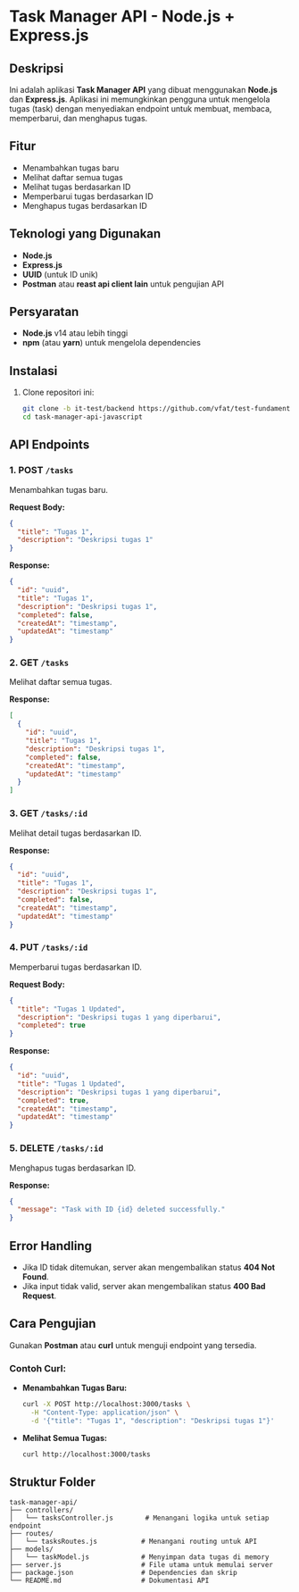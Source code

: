 # Task Manager API - Node.js + Express.js

## Deskripsi
Ini adalah aplikasi **Task Manager API** yang dibuat menggunakan **Node.js** dan **Express.js**. Aplikasi ini memungkinkan pengguna untuk mengelola tugas (task) dengan menyediakan endpoint untuk membuat, membaca, memperbarui, dan menghapus tugas.

## Fitur
- Menambahkan tugas baru
- Melihat daftar semua tugas
- Melihat tugas berdasarkan ID
- Memperbarui tugas berdasarkan ID
- Menghapus tugas berdasarkan ID

## Teknologi yang Digunakan
- **Node.js**
- **Express.js**
- **UUID** (untuk ID unik)
- **Postman** atau **reast api client lain** untuk pengujian API

## Persyaratan
- **Node.js** v14 atau lebih tinggi
- **npm** (atau **yarn**) untuk mengelola dependencies

## Instalasi

1. Clone repositori ini:
   ```bash
   git clone -b it-test/backend https://github.com/vfat/test-fundamental.git
   cd task-manager-api-javascript
   ```

## API Endpoints

### 1. **POST** `/tasks`
Menambahkan tugas baru.

**Request Body:**
```json
{
  "title": "Tugas 1",
  "description": "Deskripsi tugas 1"
}
```

**Response:**
```json
{
  "id": "uuid",
  "title": "Tugas 1",
  "description": "Deskripsi tugas 1",
  "completed": false,
  "createdAt": "timestamp",
  "updatedAt": "timestamp"
}
```

### 2. **GET** `/tasks`
Melihat daftar semua tugas.

**Response:**
```json
[
  {
    "id": "uuid",
    "title": "Tugas 1",
    "description": "Deskripsi tugas 1",
    "completed": false,
    "createdAt": "timestamp",
    "updatedAt": "timestamp"
  }
]
```

### 3. **GET** `/tasks/:id`
Melihat detail tugas berdasarkan ID.

**Response:**
```json
{
  "id": "uuid",
  "title": "Tugas 1",
  "description": "Deskripsi tugas 1",
  "completed": false,
  "createdAt": "timestamp",
  "updatedAt": "timestamp"
}
```

### 4. **PUT** `/tasks/:id`
Memperbarui tugas berdasarkan ID.

**Request Body:**
```json
{
  "title": "Tugas 1 Updated",
  "description": "Deskripsi tugas 1 yang diperbarui",
  "completed": true
}
```

**Response:**
```json
{
  "id": "uuid",
  "title": "Tugas 1 Updated",
  "description": "Deskripsi tugas 1 yang diperbarui",
  "completed": true,
  "createdAt": "timestamp",
  "updatedAt": "timestamp"
}
```

### 5. **DELETE** `/tasks/:id`
Menghapus tugas berdasarkan ID.

**Response:**
```json
{
  "message": "Task with ID {id} deleted successfully."
}
```

## Error Handling
- Jika ID tidak ditemukan, server akan mengembalikan status **404 Not Found**.
- Jika input tidak valid, server akan mengembalikan status **400 Bad Request**.

## Cara Pengujian
Gunakan **Postman** atau **curl** untuk menguji endpoint yang tersedia.

### Contoh Curl:
- **Menambahkan Tugas Baru:**
  ```bash
  curl -X POST http://localhost:3000/tasks \
    -H "Content-Type: application/json" \
    -d '{"title": "Tugas 1", "description": "Deskripsi tugas 1"}'
  ```

- **Melihat Semua Tugas:**
  ```bash
  curl http://localhost:3000/tasks
  ```

## Struktur Folder
```
task-manager-api/
├── controllers/
│   └── tasksController.js        # Menangani logika untuk setiap endpoint
├── routes/
│   └── tasksRoutes.js           # Menangani routing untuk API
├── models/
│   └── taskModel.js             # Menyimpan data tugas di memory
├── server.js                    # File utama untuk memulai server
├── package.json                 # Dependencies dan skrip
└── README.md                    # Dokumentasi API
```
